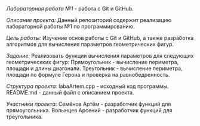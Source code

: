 *Лабораторная работа №1* - работа с Git и GitHub.

*Описание проекта:* 
Данный репозиторий содержит реализацию лабораторной работы №1 по программированию.

*Цель работы:* 
Изучение основ работы с Git и GitHub, а также разработка алгоритмов для вычисления параметров геометрических фигур.

*Задание:* 
Реализовать функции вычисления параметров для следующих геометрическких фигур: Прямоугольник - вычисление периметра, площади и длины диагонали. Треугольник - вычисление периметра, площади по формуле Герона и проверка на равнобедренность.

*Структура проекта:* 
labaArtem.cpp - исходный код программы. README.md - данный файл с описанием проекта.

*Участники проекта:* 
Семёнов Артём - разработчик функций для прямоугольника. Волынцев Арсений - разработчик функций для треугольника. 
